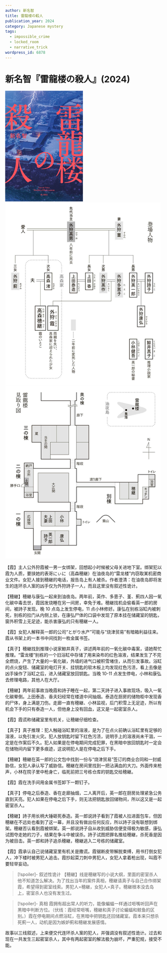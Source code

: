 ```yaml
---
author: 新名智
title: 雷龍楼の殺人
publication_year: 2024
category: Japanese mystery
tags:
  - impossible_crime
  - locked_room
  - narrative_trick
wordpress_id: 6878
---
```


# 新名智『雷龍楼の殺人』(2024)

<img src=images/2024_cover.jpg width=250/>

<img src=images/2024_family.jpg width=500/>
<img src=images/2024_floor_plan.jpg width=500/>

【霞】主人公外狩霞被一男一女绑架，回想起小时候被父母关进地下室。绑架犯以霞为人质，要挟她的表哥にぃに（高森穂継）在油夜岛的“雷龙楼”内窃取某机密商业文件。女犯人接到穂継的电话，报告岛上有人被杀。作者澄清：在油夜岛即将发生的连环杀人案的凶手仅为外狩詩子一人，而且这里没有叙述性诡计。

【穂継】穂継与康弘一起来到油夜岛。两年前，英作、多恵子、堇、薊四人因一氧化碳中毒去世，霞因发烧睡在另一间房，幸免于难。穂継找机会偷看英一郎的房间，被詩子发现。晚 10 点岛上发生停电，11 点小林修好。康弘在别栋浴缸内被刺死，别栋的拉门从内侧上锁，在康弘尸体的口袋中发现了原本挂在储藏室的钥匙，窗外积雪上无足迹，能杀害康弘的只有穂継一人。

【霞】女犯人解释英一郎的公司“とがり水产”可能与“烧津贸易”有暗箱利益往来。霞从书架上的一本书中间找到一枚金属书签。

【真子】穂継找到推理小说家鯨井真子，讲述两年前的一氧化碳中毒案，请她帮忙推理。“雷龙楼”别栋的一个旧浴缸中存储了用来染布的红色溶液，结果发生了不完全燃烧，产生了大量的一氧化碳，外墙的进气口被积雪堵住，从而引发事故。浴缸的点火旋钮、储藏室的电灯开关、挂钥匙的软木板上均发现红色污渍，看上去像是凶手操作了浴缸之后，进入储藏室放回钥匙。当晚 10-11 点发生停电，小林和康弘去修理电路，其他人在大厅。

【穂継】两年前事故当晚霞和詩子睡在一起，第二天詩子进入事故现场，吸入一氧化碳晕倒。上田泰造、香夫妇经常在楼道中间抽烟。泰造在厨房的储物柜中发现香的尸体，身上满是刀伤。走廊一直有穂継、小林监视，后门积雪上无足迹，所以有机会下手的只有泰造一人，但他身上没有回血，这又是一起密室杀人。

【霞】霞谎称储藏室里有机关，让穂継仔细检查。

【真子】真子推理：犯人触碰浴缸里的溶液，是为了在点火前确认浴缸里有足够的溶液，以免引发火灾。犯人放钥匙时留下红色污渍，说明手上的溶液尚未干涸，一定是在作案后不久。犯人如果是在停电期间完成犯罪，在黑暗中放回钥匙时一定会在储物间内留下更多痕迹，这说明犯人是在停电之后下手。

【穂継】穂継在英一郎的公文包中找到一份与“烧津贸易”签订的商业合同和一封威胁信，女犯人承认写了威胁信。穂継在房间里找到一把沾满血的大刀。外面传来枪声，小林在院子里中枪身亡，临死前把三号栋仓库的钥匙交给穂継。

【霞】霞在洗手间用金属书签卸下一颗钉子。

【真子】停电之后泰造、香在走廊抽烟，二人离开后，英一郎在厨房处理紧急公务直到天亮。犯人如果在停电之后下手，则无法把钥匙放回储物间，所以这又是一起密室杀人。

【穂継】詩子用长柄大锤砸死泰造。英一郎说詩子看到了霞被人拉进面包车，但因穂継在不远处也看到了这一幕，并且没有做出任何反应，所以詩子没有联想到绑架。穂継否认看到霞被绑架。英一郎说詩子自从收到威胁信便变得极为敏感，康弘试图夺走她的刀子，结果在争斗中被误杀。詩子试图把罪名推给穂継，杀死香是因为被目击。英一郎和詩子追杀穂継，穂継逃入二号栋的储藏室。

【霞】霞承认自己说储藏室里有机关是撒谎。霞锯断皮带解脱束缚，用书打倒女犯人，冲下楼时被男犯人追击。霞抄起菜刀刺中男犯人，女犯人拿着枪出现，叫霞不要轻举妄动。

> [!spoiler]- 叙述性诡计
> 【穂継】线是穂継写的小说大纲，里面的密室杀人他不知道怎么解决。为了找出当年的案件真相，穂継请真子与自己合作绑架霞，希望得到密室线索。男犯人=穂継，女犯人=真子。穂継根本没去岛上，密室杀人也没有发生过。

> [!spoiler]- 真相
> 霞拥有超出常人的听力，能像蝙蝠一样通过咂嘴听回声在黑暗中判断方位。（伏线：霞经常咂嘴，穂継和真子讨论蝙蝠和鲸鱼的区别。）霞在停电期间点燃浴缸，在黑暗中把钥匙还回储藏室。霞本来只想杀死薊一人，动机是因为嫉妒薊和穂継发展感情。

故事以三线叙述，上来便交代连环杀人案的犯人，并强调没有叙述性诡计。过去和现在一共发生三起密室杀人，其中有两起密室的解法极为崩坏，严重犯规，接受不能。